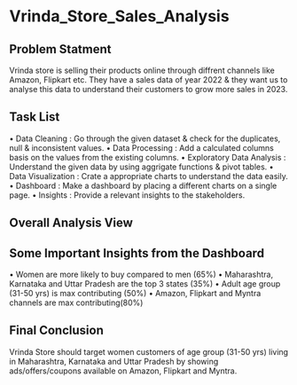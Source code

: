 # Vrinda_Store_Sales_Analysis

## Problem Statment 

Vrinda store is selling their products online through diffrent channels like Amazon, Flipkart etc. They have a sales data of year 2022 & they want us to analyse this data to understand their customers to grow more sales in 2023.

## Task List

• Data Cleaning : Go through the given dataset & check for the duplicates, null & inconsistent values.
• Data Processing : Add a calculated columns basis on the values from the existing columns.
• Exploratory Data Analysis : Understand the given data by using aggrigate functions & pivot tables.
• Data Visualization : Crate a appropriate charts to understand the data easily.
• Dashboard : Make a dashboard by placing a different charts on a single page.
• Insights : Provide a relevant insights to the stakeholders.

## Overall Analysis View 


## Some Important Insights from the Dashboard

•	Women are more likely to buy compared to men (65%)
•	Maharashtra, Karnataka and Uttar Pradesh are the top 3 states (35%)
•	Adult age group (31-50 yrs) is max contributing (50%)
•	Amazon, Flipkart and Myntra channels are max contributing(80%)

## Final Conclusion 

Vrinda Store should target women customers of age group (31-50 yrs) living in Maharashtra, Karnataka and Uttar Pradesh by showing ads/offers/coupons available on Amazon, Flipkart and Myntra.
